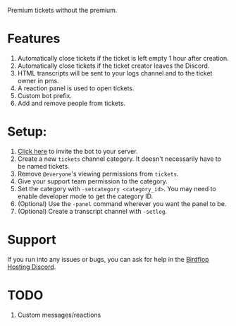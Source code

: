 Premium tickets without the premium.

# Features
1. Automatically close tickets if the ticket is left empty 1 hour after creation.
2. Automatically close tickets if the ticket creator leaves the Discord.
3. HTML transcripts will be sent to your logs channel and to the ticket owner in pms.
4. A reaction panel is used to open tickets.
5. Custom bot prefix.
6. Add and remove people from tickets.

# Setup:
1. [Click here](https://discord.com/api/oauth2/authorize?client_id=809975422640717845&permissions=126032&scope=bot) to invite the bot to your server.
3. Create a new `tickets` channel category. It doesn't necessarily have to be named tickets.
4. Remove `@everyone`'s viewing permissions from `tickets`.
5. Give your support team permission to the category.
6. Set the category with `-setcategory <category_id>`. You may need to enable developer mode to get the category ID.
7. (Optional) Use the `-panel` command wherever you want the panel to be.
8. (Optional) Create a transcript channel with `-setlog`.

# Support
If you run into any issues or bugs, you can ask for help in the [Birdflop Hosting Discord](https://discord.gg/ZrRvTMu).

# TODO
1. Custom messages/reactions
